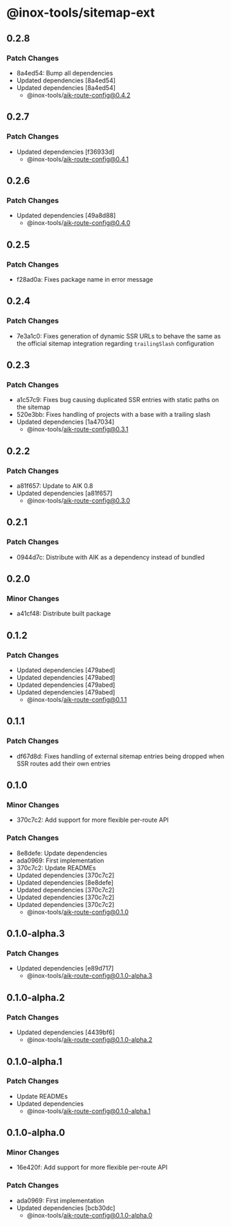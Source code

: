 # @inox-tools/sitemap-ext

## 0.2.8

### Patch Changes

- 8a4ed54: Bump all dependencies
- Updated dependencies [8a4ed54]
- Updated dependencies [8a4ed54]
  - @inox-tools/aik-route-config@0.4.2

## 0.2.7

### Patch Changes

- Updated dependencies [f36933d]
  - @inox-tools/aik-route-config@0.4.1

## 0.2.6

### Patch Changes

- Updated dependencies [49a8d88]
  - @inox-tools/aik-route-config@0.4.0

## 0.2.5

### Patch Changes

- f28ad0a: Fixes package name in error message

## 0.2.4

### Patch Changes

- 7e3a1c0: Fixes generation of dynamic SSR URLs to behave the same as the official sitemap integration regarding `trailingSlash` configuration

## 0.2.3

### Patch Changes

- a1c57c9: Fixes bug causing duplicated SSR entries with static paths on the sitemap
- 520e3bb: Fixes handling of projects with a base with a trailing slash
- Updated dependencies [1a47034]
  - @inox-tools/aik-route-config@0.3.1

## 0.2.2

### Patch Changes

- a81f657: Update to AIK 0.8
- Updated dependencies [a81f657]
  - @inox-tools/aik-route-config@0.3.0

## 0.2.1

### Patch Changes

- 0944d7c: Distribute with AIK as a dependency instead of bundled

## 0.2.0

### Minor Changes

- a41cf48: Distribute built package

## 0.1.2

### Patch Changes

- Updated dependencies [479abed]
- Updated dependencies [479abed]
- Updated dependencies [479abed]
- Updated dependencies [479abed]
  - @inox-tools/aik-route-config@0.1.1

## 0.1.1

### Patch Changes

- df67d8d: Fixes handling of external sitemap entries being dropped when SSR routes add their own entries

## 0.1.0

### Minor Changes

- 370c7c2: Add support for more flexible per-route API

### Patch Changes

- 8e8defe: Update dependencies
- ada0969: First implementation
- 370c7c2: Update READMEs
- Updated dependencies [370c7c2]
- Updated dependencies [8e8defe]
- Updated dependencies [370c7c2]
- Updated dependencies [370c7c2]
- Updated dependencies [370c7c2]
  - @inox-tools/aik-route-config@0.1.0

## 0.1.0-alpha.3

### Patch Changes

- Updated dependencies [e89d717]
  - @inox-tools/aik-route-config@0.1.0-alpha.3

## 0.1.0-alpha.2

### Patch Changes

- Updated dependencies [4439bf6]
  - @inox-tools/aik-route-config@0.1.0-alpha.2

## 0.1.0-alpha.1

### Patch Changes

- Update READMEs
- Updated dependencies
  - @inox-tools/aik-route-config@0.1.0-alpha.1

## 0.1.0-alpha.0

### Minor Changes

- 16e420f: Add support for more flexible per-route API

### Patch Changes

- ada0969: First implementation
- Updated dependencies [bcb30dc]
  - @inox-tools/aik-route-config@0.1.0-alpha.0
